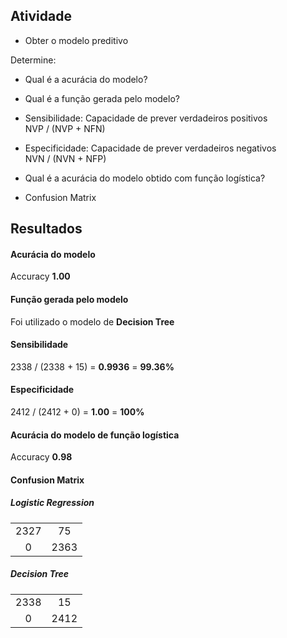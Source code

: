 ## Atividade

- Obter o modelo preditivo 

Determine:

- Qual é a acurácia do modelo?

- Qual é a função gerada pelo modelo?

- Sensibilidade: Capacidade de prever verdadeiros positivos  
NVP / (NVP + NFN)

- Especificidade: Capacidade de prever verdadeiros negativos  
NVN / (NVN + NFP)

- Qual é a acurácia do modelo obtido com função logística?

- Confusion Matrix

## Resultados

#### Acurácia do modelo
Accuracy **1.00**  

#### Função gerada pelo modelo
Foi utilizado o modelo de **Decision Tree**

#### Sensibilidade
2338 / (2338 + 15) = **0.9936** = **99.36%**

#### Especificidade
2412 / (2412 + 0) = **1.00** = **100%**

#### Acurácia do modelo de função logística
Accuracy **0.98**  

#### Confusion Matrix

##### Logistic Regression
|  |  |
| :---: | :---: |
| 2327 | 75 |
| 0 | 2363 |

##### Decision Tree
|  |  |
| :---: | :---: |
| 2338 | 15 |
| 0 | 2412 |